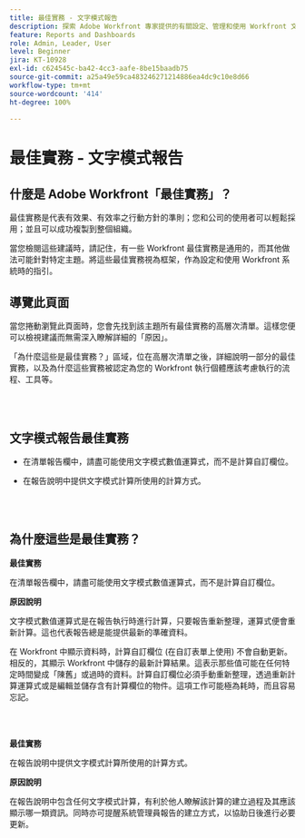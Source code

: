 ```yaml
---
title: 最佳實務 - 文字模式報告
description: 探索 Adobe Workfront 專家提供的有關設定、管理和使用 Workfront 文字模式報告的最佳實務建議。
feature: Reports and Dashboards
role: Admin, Leader, User
level: Beginner
jira: KT-10928
exl-id: c624545c-ba42-4cc3-aafe-8be15baadb75
source-git-commit: a25a49e59ca483246271214886ea4dc9c10e8d66
workflow-type: tm+mt
source-wordcount: '414'
ht-degree: 100%

---
```


# 最佳實務 - 文字模式報告

## 什麼是 Adobe Workfront「最佳實務」？

最佳實務是代表有效果、有效率之行動方針的準則；您和公司的使用者可以輕鬆採用；並且可以成功複製到整個組織。

當您檢閱這些建議時，請記住，有一些 Workfront 最佳實務是通用的，而其他做法可能針對特定主題。將這些最佳實務視為框架，作為設定和使用 Workfront 系統時的指引。

## 導覽此頁面

當您捲動瀏覽此頁面時，您會先找到該主題所有最佳實務的高層次清單。這樣您便可以檢視建議而無需深入瞭解詳細的「原因」。

「為什麼這些是最佳實務？」區域，位在高層次清單之後，詳細說明一部分的最佳實務，以及為什麼這些實務被認定為您的 Workfront 執行個體應該考慮執行的流程、工具等。

</br>
</br>

## 文字模式報告最佳實務

* 在清單報告欄中，請盡可能使用文字模式數值運算式，而不是計算自訂欄位。

* 在報告說明中提供文字模式計算所使用的計算方式。

</br>
</br>

## 為什麼這些是最佳實務？

**最佳實務**

在清單報告欄中，請盡可能使用文字模式數值運算式，而不是計算自訂欄位。



**原因說明**

文字模式數值運算式是在報告執行時進行計算，只要報告重新整理，運算式便會重新計算。這也代表報告總是能提供最新的準確資料。



在 Workfront 中顯示資料時，計算自訂欄位 (在自訂表單上使用) 不會自動更新。相反的，其顯示 Workfront 中儲存的最新計算結果。這表示那些值可能在任何特定時間變成「陳舊」或過時的資料。計算自訂欄位必須手動重新整理，透過重新計算運算式或是編輯並儲存含有計算欄位的物件。這項工作可能極為耗時，而且容易忘記。


</br>
</br>

**最佳實務**

在報告說明中提供文字模式計算所使用的計算方式。



**原因說明**

在報告說明中包含任何文字模式計算，有利於他人瞭解該計算的建立過程及其應該顯示哪一類資訊。同時亦可提醒系統管理員報告的建立方式，以協助日後進行必要更新。
